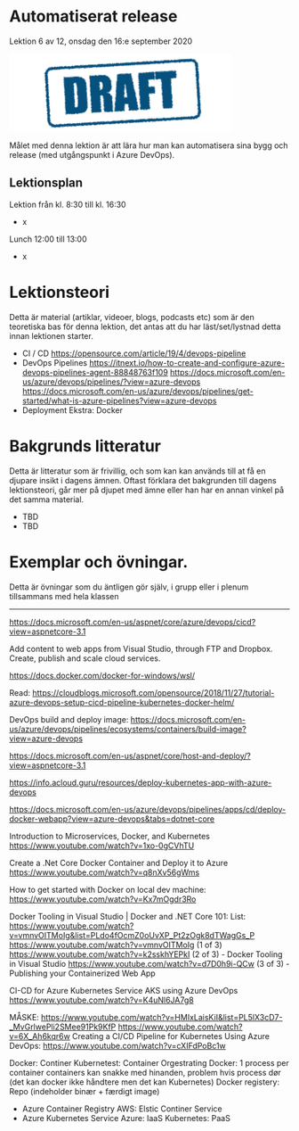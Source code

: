 # Automatiserat release

Lektion 6 av 12, onsdag den 16:e september 2020

![Draft](/assets/images/draft.png)

Målet med denna lektion är att lära hur man kan automatisera sina bygg och release (med utgångspunkt i Azure DevOps). 

## Lektionsplan
Lektion från kl. 8:30 till kl. 16:30

* x

Lunch 12:00 till 13:00

* x

# Lektionsteori
Detta är material (artiklar, videoer, blogs, podcasts etc) som är den teoretiska bas för denna lektion, det antas att du har läst/set/lystnad detta innan lektionen starter.

* CI / CD
  https://opensource.com/article/19/4/devops-pipeline
* DevOps Pipelines
  https://itnext.io/how-to-create-and-configure-azure-devops-pipelines-agent-88848763f109
  https://docs.microsoft.com/en-us/azure/devops/pipelines/?view=azure-devops
  https://docs.microsoft.com/en-us/azure/devops/pipelines/get-started/what-is-azure-pipelines?view=azure-devops
* Deployment
  Ekstra: Docker

# Bakgrunds litteratur

Detta är litteratur som är frivillig, och som kan kan används till at få en djupare insikt i dagens ämnen. Oftast förklara det bakgrunden till dagens lektionsteori, går mer på djupet med ämne eller han har en annan vinkel på det samma material.

* TBD
* TBD

# Exemplar och övningar. 

Detta är övningar som du äntligen gör själv, i grupp eller i plenum tillsammans med hela klassen



----

https://docs.microsoft.com/en-us/aspnet/core/azure/devops/cicd?view=aspnetcore-3.1

Add content to web apps from Visual Studio, through FTP and Dropbox.
Create, publish and scale cloud services.



https://docs.docker.com/docker-for-windows/wsl/

Read:
https://cloudblogs.microsoft.com/opensource/2018/11/27/tutorial-azure-devops-setup-cicd-pipeline-kubernetes-docker-helm/

DevOps build and deploy image:
https://docs.microsoft.com/en-us/azure/devops/pipelines/ecosystems/containers/build-image?view=azure-devops

https://docs.microsoft.com/en-us/aspnet/core/host-and-deploy/?view=aspnetcore-3.1

https://info.acloud.guru/resources/deploy-kubernetes-app-with-azure-devops

https://docs.microsoft.com/en-us/azure/devops/pipelines/apps/cd/deploy-docker-webapp?view=azure-devops&tabs=dotnet-core

Introduction to Microservices, Docker, and Kubernetes
https://www.youtube.com/watch?v=1xo-0gCVhTU

Create a .Net Core Docker Container and Deploy it to Azure
https://www.youtube.com/watch?v=q8nXv56gWms


How to get started with Docker on local dev machine:
https://www.youtube.com/watch?v=Kx7mOgdr3Ro

Docker Tooling in Visual Studio | Docker and .NET Core 101:
List: https://www.youtube.com/watch?v=vmnvOITMoIg&list=PLdo4fOcmZ0oUvXP_Pt2zOgk8dTWagGs_P
https://www.youtube.com/watch?v=vmnvOITMoIg  (1 of 3)
https://www.youtube.com/watch?v=k2sskhYEPkI  (2 of 3) - Docker Tooling in Visual Studio 
https://www.youtube.com/watch?v=d7D0h9i-QCw  (3 of 3) - Publishing your Containerized Web App

CI-CD for Azure Kubernetes Service AKS using Azure DevOps
https://www.youtube.com/watch?v=K4uNl6JA7g8

MÅSKE:
https://www.youtube.com/watch?v=HMIxLaisKiI&list=PL5lX3cD7-_MvGrlwePli2SMee91Pk9KfP
https://www.youtube.com/watch?v=6X_Ah6kqr6w
Creating a CI/CD Pipeline for Kubernetes Using Azure DevOps: https://www.youtube.com/watch?v=cXIFdPoBc1w

Docker: Continer
Kubernetest: Container Orgestrating
Docker: 1 process per container
containers kan snakke med hinanden, problem hvis process dør (det kan docker ikke håndtere men det kan Kubernetes)
Docker registery: Repo (indeholder binær + færdigt image)
- Azure Container Registry
AWS: Elstic Continer Service
- Azure Kubernetes Service
Azure: IaaS
Kubernetes: PaaS